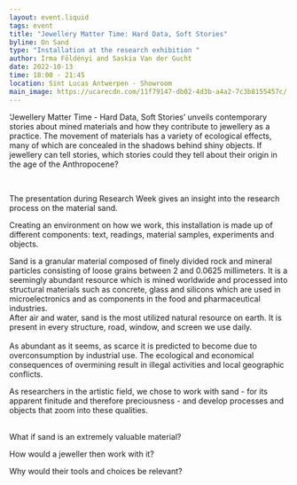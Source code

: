 ```yaml
---
layout: event.liquid
tags: event
title: "Jewellery Matter Time: Hard Data, Soft Stories"
byline: On Sand
type: "Installation at the research exhibition "
author: Irma Földényi and Saskia Van der Gucht
date: 2022-10-13
time: 18:00 - 21:45
location: Sint Lucas Antwerpen - Showroom
main_image: https://ucarecdn.com/11f79147-db02-4d3b-a4a2-7c3b8155457c/
---
```

‘Jewellery Matter Time - Hard Data, Soft Stories’ unveils contemporary stories about mined materials and how they contribute to jewellery as a practice. The movement of materials has a variety of ecological effects, many of which are concealed in the shadows behind shiny objects. If jewellery can tell stories, which stories could they tell about their origin in the age of the Anthropocene? 

 

The presentation during Research Week gives an insight into the research process on the material sand.

Creating an environment on how we work, this installation is made up of different components: text, readings, material samples, experiments and objects.

Sand is a granular material composed of finely divided rock and mineral particles consisting of loose grains between 2 and 0.0625 millimeters. It is a seemingly abundant resource which is mined worldwide and processed into structural materials such as concrete, glass and silicons which are used in microelectronics and as components in the food and pharmaceutical industries.\
After air and water, sand is the most utilized natural resource on earth. It is present in every structure, road, window, and screen we use daily.\
\
As abundant as it seems, as scarce it is predicted to become due to overconsumption by industrial use. The ecological and economical consequences of overmining result in illegal activities and local geographic conflicts.

As researchers in the artistic field, we chose to work with sand - for its apparent finitude and therefore preciousness - and develop processes and objects that zoom into these qualities. 

 \
What if sand is an extremely valuable material? 

How would a jeweller then work with it? 

Why would their tools and choices be relevant?